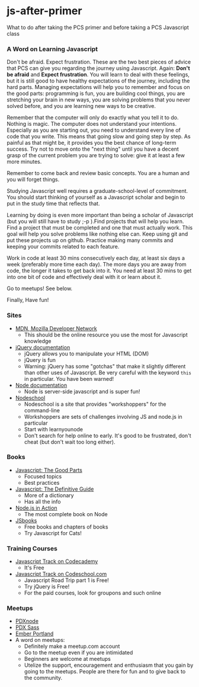 js-after-primer
===============
What to do after taking the PCS primer and before taking a PCS Javascript class

### A Word on Learning Javascript
Don't be afraid. Expect frustration. These are the two best pieces of advice that PCS can give you regarding the journey using Javascript. Again: 
**Don't be afraid** and **Expect frustration**. You will learn to deal with these feelings, but it is still good to have healthy expectations of the journey, including the hard parts. Managing expectations will help you to remember and focus on the good parts: programming is fun, you are building cool things, you are stretching your brain in new ways, you are solving problems that you never solved before, and you are learning new ways to be creative. 

Remember that the computer will only do exactly what you tell it to do. Nothing is magic. The computer does not understand your intentions. Especially as you are starting out, you need to understand every line of code that you write. This means that going slow and going step by step. As painful as that might be, it provides you the best chance of long-term success. Try not to move onto the "next thing" until you have a decent grasp of the current problem you are trying to solve: give it at least a few more minutes.

Remember to come back and review basic concepts. You are a human and you will forget things. 

Studying Javascript well requires a graduate-school-level of commitment. You should start thinking of yourself as a Javascript scholar and begin to put in the study time that reflects that.

Learning by doing is even more important than being a scholar of Javascript (but you will still have to study ;-p ).Find projects that will help you learn. Find a project that must be completed and one that must actually work. This goal will help you solve problems like nothing else can. Keep using git and put these projects up on github. Practice making many commits and keeping your commits related to each feature.

Work in code at least 30 mins consecutively each day, at least six days a week (preferably more time each day). The more days you are away from code, the longer it takes to get back into it. You need at least 30 mins to get into one bit of code and effectively deal with it or learn about it. 

Go to meetups! See below.

Finally, Have fun!

### Sites
- [MDN, Mozilla Developer Network](https://developer.mozilla.org/en-US/)
    + This should be the online resource you use the most for Javascript knowledge
- [jQuery documentation](http://api.jquery.com/)
    + jQuery allows you to manipulate your HTML (DOM)
    + jQuery is fun
    + Warning: jQuery has some "gotchas" that make it slightly different than other uses of Javascript. Be very careful with the keyword `this` in particular. You have been warned!
- [Node documentation](http://nodejs.org/api/)
    + Node is server-side javascript and is super fun!
- [Nodeschool](http://nodeschool.io/)
    + Nodeschool is a site that provides "workshoppers" for the command-line
    + Workshoppers are sets of challenges involving JS and node.js in particular
    + Start with learnyounode
    + Don't search for help online to early. It's good to be frustrated, don't cheat (but don't wait too long either).

### Books
- [Javascript: The Good Parts](http://www.amazon.com/JavaScript-Good-Parts-Douglas-Crockford/dp/0596517742/ref=sr_1_1?s=books&ie=UTF8&qid=1397667096&sr=1-1&keywords=javascript+the+good+parts)
    + Focused topics
    + Best practices
- [Javascript: The Definitive Guide](http://www.amazon.com/JavaScript-Definitive-Guide-Activate-Guides-ebook/dp/B004XQX4K0/ref=sr_1_1?s=books&ie=UTF8&qid=1397667145&sr=1-1&keywords=javascript+the+definitive+guide)
    + More of a dictionary
    + Has all the info
- [Node.js in Action](http://www.manning.com/cantelon/)
    + The most complete book on Node
- [JSbooks](http://jsbooks.revolunet.com/)
    + Free books and chapters of books
    + Try Javascript for Cats!
    
### Training Courses
- [Javascript Track on Codecademy](http://www.codecademy.com/tracks/javascript)
    + It's Free
- [Javascript Track on Codeschool.com](https://www.codeschool.com/paths/javascript)
    + Javascript Road Trip part 1 is Free!
    + Try jQuery is Free!
    + For the paid courses, look for groupons and such online

### Meetups
- [PDXnode](http://www.meetup.com/pdxnode/)
- [PDX Sass](http://www.meetup.com/pdxSass/)
- [Ember Portland](http://www.meetup.com/Ember-PDX/)
- A word on meetups: 
    + Definitely make a meetup.com account
    + Go to the meetup even if you are intimidated
    + Beginners are welcome at meetups
    + Utelize the support, encouragement and enthusiasm that you gain by going to the meetups. People are there for fun and to give back to the community.